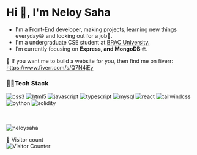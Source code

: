<h1 align="left">Hi 👋, I'm Neloy Saha</h1>

- I'm a Front-End developer, making projects, learning new things everyday😄 and looking out for a job🧐.
- I'm a undergraduate CSE student at <a href="https://www.bracu.ac.bd/">BRAC University.</a>
- I’m currently focusing on **Express, and MongoDB** 🤓.

🔧 If you want me to build a website for you, then find me on fiverr: https://www.fiverr.com/s/Q7N4jEy

<h3 align="left">👨‍💻Tech Stack</h3>
<div>
 <img src="https://img.shields.io/badge/CSS3-1572B6?style=for-the-badge&logo=css3&logoColor=white" alt="css3" /> 
<img src="https://img.shields.io/badge/HTML5-E34F26?style=for-the-badge&logo=html5&logoColor=white" alt="html5"/> 
 <img src="https://img.shields.io/badge/JavaScript-323330?style=for-the-badge&logo=javascript&logoColor=F7DF1E" alt="javascript"/> 
 <img src="https://img.shields.io/badge/TypeScript-007ACC?style=for-the-badge&logo=typescript&logoColor=white" alt="typescript"/>
 <img src="https://img.shields.io/badge/MySQL-005C84?style=for-the-badge&logo=mysql&logoColor=white" alt="mysql"/> 
<img src="https://img.shields.io/badge/React-20232A?style=for-the-badge&logo=react&logoColor=61DAFB" alt="react" />
 <img src="https://img.shields.io/badge/Tailwind_CSS-38B2AC?style=for-the-badge&logo=tailwind-css&logoColor=white" alt="tailwindcss"/>
 <img src="https://img.shields.io/badge/Python-FFD43B?style=for-the-badge&logo=python&logoColor=blue" alt="python" />

<img src="https://img.shields.io/badge/Solidity-e6e6e6?style=for-the-badge&logo=solidity&logoColor=black" alt="solidity"/>
</div>

<br>
<br>
<p><img align="center" src="https://github-readme-stats-sigma-lac.vercel.app/api/top-langs?username=neloysaha&show_icons=true&locale=en&layout=compact" alt="neloysaha" /></p>

<p align="left"> 
 👻 Visitor count
  <br>
<img src="https://visit-counter.vercel.app/counter.png?page=NeloySaha" alt="Visitor Counter"/>


</p>

